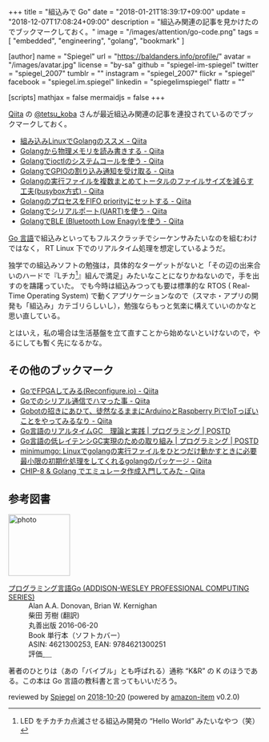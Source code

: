 +++
title = "組込みで Go"
date =  "2018-01-21T18:39:17+09:00"
update = "2018-12-07T17:08:24+09:00"
description = "組込み関連の記事を見かけたのでブックマークしておく。"
image = "/images/attention/go-code.png"
tags        = [ "embedded", "engineering", "golang", "bookmark" ]

[author]
  name      = "Spiegel"
  url       = "https://baldanders.info/profile/"
  avatar    = "/images/avatar.jpg"
  license   = "by-sa"
  github    = "spiegel-im-spiegel"
  twitter   = "spiegel_2007"
  tumblr    = ""
  instagram = "spiegel_2007"
  flickr    = "spiegel"
  facebook  = "spiegel.im.spiegel"
  linkedin  = "spiegelimspiegel"
  flattr    = ""

[scripts]
  mathjax = false
  mermaidjs = false
+++

[Qiita] の [@tetsu_koba](https://qiita.com/tetsu_koba "tetsu_koba - Qiita") さんが最近組込み関連の記事を連投されているのでブックマークしておく。

- [組み込みLinuxでGolangのススメ - Qiita](https://qiita.com/tetsu_koba/items/7435ef8d0c77844d751e)
- [Golangから物理メモリを読み書きする - Qiita](https://qiita.com/tetsu_koba/items/dba170bf220c45781428)
- [Golangでioctlのシステムコールを使う - Qiita](https://qiita.com/tetsu_koba/items/decee4d1a6ff621a7d37)
- [GolangでGPIOの割り込み通知を受け取る - Qiita](https://qiita.com/tetsu_koba/items/1928730136736c9dd133)
- [Golangの実行ファイルを複数まとめてトータルのファイルサイズを減らす工夫(busybox方式) - Qiita](https://qiita.com/tetsu_koba/items/53d84286ba5d87de607a)
- [GolangのプロセスをFIFO priorityにセットする - Qiita](https://qiita.com/tetsu_koba/items/1ccca9b3f4bd1e6b7f5c)
- [Golangでシリアルポート(UART)を使う - Qiita](https://qiita.com/tetsu_koba/items/f8afbb8326ee42fd27f5)
- [GolangでBLE (Bluetooth Low Enagy)を使う - Qiita](https://qiita.com/tetsu_koba/items/7d8f2f40e45e1549a6fa)

[Go 言語]で組込みといってもフルスクラッチでシーケンサみたいなのを組むわけではなく， RT Linux 下でのリアルタイム処理を想定しているようだ。

独学での組込みソフトの勉強は，具体的なターゲットがないと「その辺の出来合いのハードで『Lチカ[^lt1]』組んで満足」みたいなことになりかねないので，手を出すのを躊躇っていた。
でも今時は組込みつっても要は標準的な RTOS ( Real-Time Operating System) で動くアプリケーションなので（スマホ・アプリの開発も「組込み」カテゴリらしいし），勉強ならもっと気楽に構えていいのかなと思い直している。

[^lt1]: LED をチカチカ点滅させる組込み開発の “Hello World” みたいなやつ（笑）

とはいえ，私の場合は生活基盤を立て直すことから始めないといけないので，やるにしても暫く先になるかな。

## その他のブックマーク

- [GoでFPGAしてみる(Reconfigure.io) - Qiita](https://qiita.com/mjhd-devlion/items/5e6f6f2f40ecb4ad4217)
- [Goでのシリアル通信でハマった事 - Qiita](https://qiita.com/tomoya0x00/items/d957dc00682c57f96771)
- [Gobotの招きにあひて、徒然なるままにArduinoとRaspberry PiでIoTっぽいことをやってみるなり - Qiita](https://qiita.com/KemoKemo/items/10fb644f9d359c35646a)
- [Go言語のリアルタイムGC　理論と実践 | プログラミング | POSTD](http://postd.cc/golangs-real-time-gc-in-theory-and-practice/)
- [Go言語の低レイテンシGC実現のための取り組み | プログラミング | POSTD](http://postd.cc/gos-march-to-low-latency-gc/)
- [minimumgo: Linuxでgolangの実行ファイルをひとつだけ動かすときに必要最小限の初期化処理をしてくれるgolangのパッケージ - Qiita](https://qiita.com/tetsu_koba/items/059849c0871a7e3bd94f)
- [CHIP-8 &amp; Golang でエミュレータ作成入門してみた - Qiita](https://qiita.com/tuboc/items/b87f9a346fdf522a40fa)

[Go 言語]: https://golang.org/ "The Go Programming Language"
[Qiita]: https://qiita.com/

## 参考図書

<div class="hreview">
  <div class="photo"><a class="item url" href="https://www.amazon.co.jp/%E3%83%97%E3%83%AD%E3%82%B0%E3%83%A9%E3%83%9F%E3%83%B3%E3%82%B0%E8%A8%80%E8%AA%9EGo-ADDISON-WESLEY-PROFESSIONAL-COMPUTING-Donovan/dp/4621300253?SubscriptionId=AKIAJYVUJ3DMTLAECTHA&tag=baldandersinf-22&linkCode=xm2&camp=2025&creative=165953&creativeASIN=4621300253"><img src="https://images-fe.ssl-images-amazon.com/images/I/41meaSLNFfL._SL160_.jpg" width="123" alt="photo"></a></div>
  <dl class="fn">
    <dt><a href="https://www.amazon.co.jp/%E3%83%97%E3%83%AD%E3%82%B0%E3%83%A9%E3%83%9F%E3%83%B3%E3%82%B0%E8%A8%80%E8%AA%9EGo-ADDISON-WESLEY-PROFESSIONAL-COMPUTING-Donovan/dp/4621300253?SubscriptionId=AKIAJYVUJ3DMTLAECTHA&tag=baldandersinf-22&linkCode=xm2&camp=2025&creative=165953&creativeASIN=4621300253">プログラミング言語Go (ADDISON-WESLEY PROFESSIONAL COMPUTING SERIES)</a></dt>
	<dd>Alan A.A. Donovan, Brian W. Kernighan</dd>
	<dd>柴田 芳樹 (翻訳)</dd>
    <dd>丸善出版 2016-06-20</dd>
    <dd>Book 単行本（ソフトカバー）</dd>
    <dd>ASIN: 4621300253, EAN: 9784621300251</dd>
    <dd>評価<abbr class="rating fa-sm" title="5">&nbsp;<i class="fas fa-star"></i>&nbsp;<i class="fas fa-star"></i>&nbsp;<i class="fas fa-star"></i>&nbsp;<i class="fas fa-star"></i>&nbsp;<i class="fas fa-star"></i></abbr></dd>
  </dl>
  <p class="description">著者のひとりは（あの「バイブル」とも呼ばれる）通称 “K&amp;R” の K のほうである。この本は Go 言語の教科書と言ってもいいだろう。</p>
  <p class="powered-by" >reviewed by <a href='#maker' class='reviewer'>Spiegel</a> on <abbr class="dtreviewed" title="2018-10-20">2018-10-20</abbr> (powered by <a href="https://github.com/spiegel-im-spiegel/amazon-item" >amazon-item</a> v0.2.0)</p>
</div>
